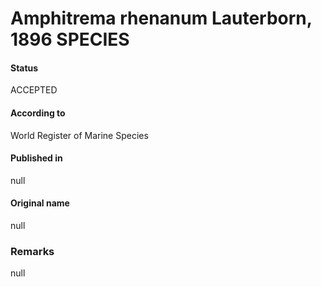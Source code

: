 Amphitrema rhenanum Lauterborn, 1896 SPECIES
=======

#### Status
ACCEPTED

#### According to
World Register of Marine Species

#### Published in
null

#### Original name
null

### Remarks
null